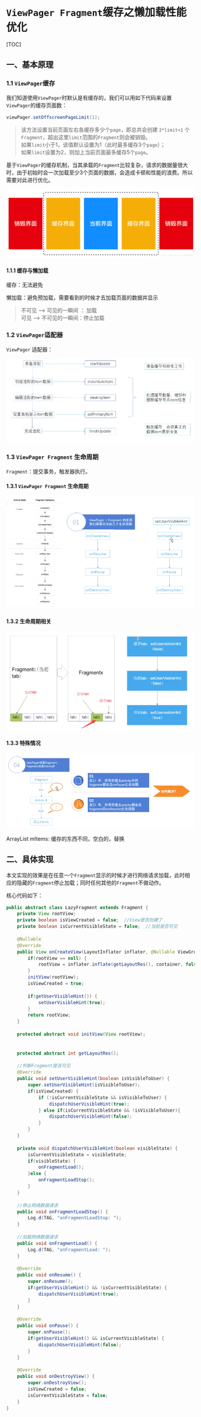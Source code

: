 



# `ViewPager Fragment`缓存之懒加载性能优化 

[TOC]

## 一、基本原理

### 1.1 `ViewPager`缓存

我们知道使用`ViewPager`时默认是有缓存的，我们可以用如下代码来设置`ViewPager`的缓存页面数：  

```java
viewPager.setOffscreenPageLimit(1);
```

> 该方法设置当前页面左右各缓存多少个`page`，即总共会创建 `2*limit+1` 个 `Fragment`，超出这里`limit`范围的`Fragment`则会被销毁。  
> 如果`limit`小于1，该值默认设置为1（此时最多缓存3个`page`）；  
> 如果`limit`设置为2，则加上当前页面最多缓存5个`page`。  

基于`ViewPager`的缓存机制，当其承载的`Fragment`比较复杂，请求的数据量很大时，由于初始时会一次加载至少3个页面的数据，会造成卡顿和性能的浪费。所以需要对此进行优化。  

![image](https://github.com/tianyalu/XxtViewPagerFragment/raw/master/show/viewpager_cache.png)   

#### 1.1.1 缓存与懒加载

缓存：无法避免

懒加载：避免预加载，需要看到的时候才去加载页面的数据并显示

> 不可见 --> 可见的一瞬间 ： 加载  
> 可见 --> 不可见的一瞬间：停止加载

### 1.2 `ViewPager`适配器

`ViewPager` 适配器：  

![image](https://github.com/tianyalu/XxtViewPagerFragment/raw/master/show/viewpager_fragment_adapter.png)    

### 1.3 `ViewPager Fragment` 生命周期

`Fragment`：提交事务，触发器执行。

#### 1.3.1 `ViewPager Fragment` 生命周期  

![image](https://github.com/tianyalu/XxtViewPagerFragment/raw/master/show/viewpager_fragment_lifecycle.png)  

#### 1.3.2 生命周期相关  

![image](https://github.com/tianyalu/XxtViewPagerFragment/raw/master/show/viewpager_fragment_cache.png)  

#### 1.3.3 特殊情况

![image](https://github.com/tianyalu/XxtViewPagerFragment/raw/master/show/viewpager_fragment_special_condition.png)  

ArrayList<ItemInfo> mItems: 缓存的东西不同，空白的，替换

## 二、具体实现

本文实现的效果是在任意一个`Fragment`显示的时候才进行网络请求加载，此时相应的隐藏的`Fragment`停止加载；同时任何其他的`Fragment`不做动作。

核心代码如下：  

```java
public abstract class LazyFragment extends Fragment {
    private View rootView;
    private boolean isViewCreated = false;  //View是否创建了
    private boolean isCurrentVisibleState = false;  //当前是否可见

    @Nullable
    @Override
    public View onCreateView(LayoutInflater inflater, @Nullable ViewGroup container, Bundle savedInstanceState) {
        if(rootView == null) {
            rootView = inflater.inflate(getLayoutRes(), container, false);
        }
        initView(rootView);
        isViewCreated = true;

        if(getUserVisibleHint()) {
            setUserVisibleHint(true);
        }
        return rootView;
    }

    protected abstract void initView(View rootView);


    protected abstract int getLayoutRes();

    //判断Fragment是否可见
    @Override
    public void setUserVisibleHint(boolean isVisibleToUser) {
        super.setUserVisibleHint(isVisibleToUser);
        if(isViewCreated) {
            if (!isCurrentVisibleState && isVisibleToUser) {
                dispatchUserVisibleHint(true);
            } else if(isCurrentVisibleState && !isVisibleToUser){
                dispatchUserVisibleHint(false);
            }
        }
    }

    private void dispatchUserVisibleHint(boolean visibleState) {
        isCurrentVisibleState = visibleState;
        if(visibleState) {
            onFragmentLoad();
        }else {
            onFragmentLoadStop();
        }
    }

    //停止网络数据请求
    public void onFragmentLoadStop() {
        Log.d(TAG, "onFragmentLoadStop: ");
    }

    //加载网络数据请求
    public void onFragmentLoad() {
        Log.d(TAG, "onFragmentLoad: ");
    }

    @Override
    public void onResume() {
        super.onResume();
        if(getUserVisibleHint() && !isCurrentVisibleState) {
            dispatchUserVisibleHint(true);
        }
    }

    @Override
    public void onPause() {
        super.onPause();
        if(getUserVisibleHint() && isCurrentVisibleState) {
            dispatchUserVisibleHint(false);
        }
    }
  
    @Override
    public void onDestroyView() {
        super.onDestroyView();
        isViewCreated = false;
        isCurrentVisibleState = false;
    }
}
```

